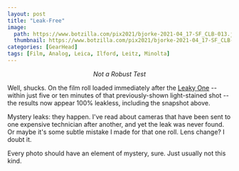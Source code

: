 ```yaml
---
layout: post
title: "Leak-Free"
image:
  path: https://www.botzilla.com/pix2021/bjorke-2021-04_17-SF_CLB-013.jpg
  thumbnail: https://www.botzilla.com/pix2021/bjorke-2021-04_17-SF_CLB-013.jpg
categories: [GearHead]
tags: [Film, Analog, Leica, Ilford, Leitz, Minolta]
---
```


<center><i>Not a Robust Test</i></center>

Well, shucks. On the film roll loaded immediately after the <a href="{{ site.baseurl }}{% post_url 2021-04-29-Leak %}">Leaky One</a> -- within just five or ten minutes of that previously-shown light-stained shot -- the results now appear 100% leakless, including the snapshot above.

Mystery leaks: they happen. I've read about cameras that have been sent to one expensive technician after another, and yet the leak was never found. Or maybe it's some subtle mistake I made for that one roll. Lens change? I doubt it.

Every photo should have an element of mystery, sure. Just usually not this kind.
